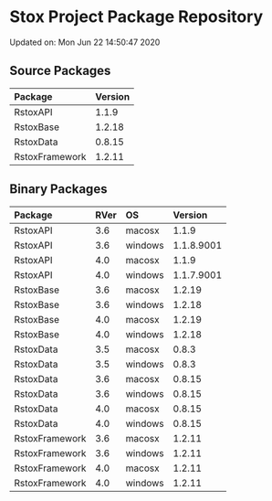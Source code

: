 # Stox Project Package Repository


Updated on: Mon Jun 22 14:50:47 2020
## Source Packages

|Package        |Version |
|:--------------|:-------|
|RstoxAPI       |1.1.9   |
|RstoxBase      |1.2.18  |
|RstoxData      |0.8.15  |
|RstoxFramework |1.2.11  |

## Binary Packages

|Package        |RVer |OS      |Version    |
|:--------------|:----|:-------|:----------|
|RstoxAPI       |3.6  |macosx  |1.1.9      |
|RstoxAPI       |3.6  |windows |1.1.8.9001 |
|RstoxAPI       |4.0  |macosx  |1.1.9      |
|RstoxAPI       |4.0  |windows |1.1.7.9001 |
|RstoxBase      |3.6  |macosx  |1.2.19     |
|RstoxBase      |3.6  |windows |1.2.18     |
|RstoxBase      |4.0  |macosx  |1.2.19     |
|RstoxBase      |4.0  |windows |1.2.18     |
|RstoxData      |3.5  |macosx  |0.8.3      |
|RstoxData      |3.5  |windows |0.8.3      |
|RstoxData      |3.6  |macosx  |0.8.15     |
|RstoxData      |3.6  |windows |0.8.15     |
|RstoxData      |4.0  |macosx  |0.8.15     |
|RstoxData      |4.0  |windows |0.8.15     |
|RstoxFramework |3.6  |macosx  |1.2.11     |
|RstoxFramework |3.6  |windows |1.2.11     |
|RstoxFramework |4.0  |macosx  |1.2.11     |
|RstoxFramework |4.0  |windows |1.2.11     |
